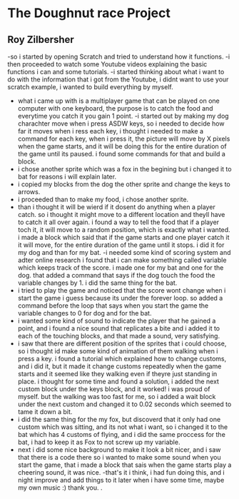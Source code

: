 # The Doughnut race Project
## Roy Zilbersher
-so i started by opening Scratch and tried to understand how it functions.
-i then proceeded to watch some Youtube videos explaining the basic functions i can and some tutorials.
-i started thinking about what i want to do with the information that i got from the Youtube, i didnt want to use your scratch example, i wanted to build everything by myself.
- what i came up with is a multiplayer game that can be played on one computer with one keyboard, the purpose is to catch the food and everytime you catch it you gain 1 point.
-i started out by making my dog charachter move when i press ASDW keys, so i needed to decide how far it moves when i ress each key, i thought i needed to make a command for each key, when i press it, the picture will move by X pixels when the game starts, and it will be doing this for the entire duration of the game until its paused.
i found some commands for that and build a block.
- i chose another sprite which was a fox in the begining but i changed it to bat for reasons i will explain later.
- i copied my blocks from the dog the other sprite and change the keys to arrows.
- i proceeded than to make my food, i chose another sprite.
- than i thought it will be wierd if it dosent do anything when a player catch. so i thought it might move to a different location and theyll have to catch it all over again.
i found a way to tell the food that if a player toch it, it will move to a random position, which is exactly what i wanted. i made a block which said that if the game starts and one player catch it it will move, for the entire duration of the game until it stops. i did it for my dog and than for my bat.
-i needed some kind of scoring system and adter online research i found that i can make something called variable which keeps track of the score. i made one for my bat and one for the dog.
that added a command that says if the dog touch the food the variable changes by 1. i did the same thing for the bat.
- i tried to play the game and noticed that the score wont change when i start the game i guess because its under the forever loop. so added a command before the loop that says when you start the game the variable changes to 0 for dog and for the bat.
- i wanted some kind of sound to indicate the player that he gained a point, and i found a nice sound that replicates a bite and i added it to each of the touching blocks, and that made a sound, very satisfying.
- i saw that there are different position of the sprites that i could choose, so i thought id make some kind of animation of them walking when i press a key. i found a tutorial which explained how to change customs, and i did it, but it made it change customs repeatedly when the game starts and it seemed like they walking even if theyre just standing in place. i thought for some time and found a solution, i added the next custom block under the keys block, and it worked! i was proud of myself.
but the walking was too fast for me, so i added a wait block under the next custom and changed it to 0.02 seconds which seemed to tame it down a bit.
- i did the same thing for the my fox, but discoverd that it only had one custom which was sitting, and its not what i want, so i changed it to the bat which has 4 customs of flying, and i did the same proccess for the bat, i had to keep it as Fox to not screw up my variable.
- next i did some nice background to make it look a bit nicer, and i saw that there is a code there so i wanted to make some sound when you start the game, that i made a block that sais when the game starts play a cheering sound, it was nice. 
-that's it i think, i had fun doing this, and i night improve and add things to it later when i have some time, maybe my own music :)
thank you.
.